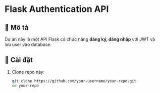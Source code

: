 # Flask Authentication API

## 🚀 Mô tả
Dự án này là một API Flask có chức năng **đăng ký, đăng nhập** với JWT và lưu user vào database.

## 📌 Cài đặt
1. Clone repo này:
   ```sh
   git clone https://github.com/your-username/your-repo.git
   cd your-repo
